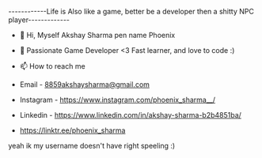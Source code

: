 ------------Life is Also like a game, better be a developer then a shitty NPC player------------- 

- 👋 Hi, Myself Akshay Sharma pen name Phoenix
- 🌱 Passionate Game Developer <3 Fast learner, and love to code :)
- 📫 How to reach me 
- Email - <8859akshaysharma@gmail.com>
- Instagram - https://www.instagram.com/phoenix_sharma__/
- Linkedin - https://www.linkedin.com/in/akshay-sharma-b2b4851ba/

- https://linktr.ee/phoenix_sharma

 yeah ik my username doesn't have right speeling :) 

<!---
Pheonix-5/Pheonix-5 is a ✨ special ✨ repository because its `README.md` (this file) appears on your GitHub profile.
You can click the Preview link to take a look at your changes.
--->
